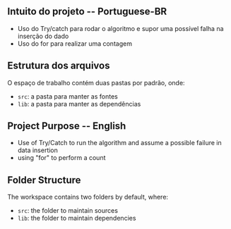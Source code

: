 ## Intuito do projeto -- Portuguese-BR
- Uso do Try/catch para rodar o algoritmo e supor uma possível falha na inserção do dado
- Uso do for para realizar uma contagem

## Estrutura dos arquivos
O espaço de trabalho contém duas pastas por padrão, onde:

- `src`: a pasta para manter as fontes
- `lib`: a pasta para manter as dependências

## Project Purpose -- English
- Use of Try/Catch to run the algorithm and assume a possible failure in data insertion
- using "for" to perform a count

## Folder Structure
The workspace contains two folders by default, where:

- `src`: the folder to maintain sources
- `lib`: the folder to maintain dependencies